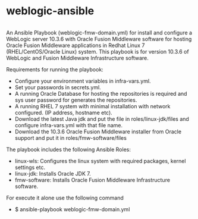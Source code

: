 # weblogic-ansible
<!-- Piwik Image Tracker -->
<noscript>
<img src="http://www.link.net.gr/piwik/piwik.php?idsite=1&rec=1" style="border:0" alt="" />
</noscript>
<!-- End Piwik -->

An Ansible Playbook (weblogic-fmw-domain.yml) for install and configure a WebLogic server 10.3.6 with 
Oracle Fusion Middleware software for hosting Oracle Fusion Middleware applications in Redhat Linux 7 (RHEL/CentOS/Oracle Linux) system.
This playbook is for version 10.3.6 of WebLogic and Fusion Middleware Infrastructure software.

Requirements for running the playbook:
- Configure your environment variables in infra-vars.yml. 
- Set your passwords in secrets.yml.
- A running Oracle Database for hosting the repositories is required and sys user password for generates the repositories.
- A running RHEL 7 system with minimal installation with network configured. (IP address, hostname etc).
- Download the latest Java jdk and put the file in roles/linux-jdk/files and configure infra-vars.yml with that file name.
- Download the 10.3.6 Oracle Fusion Middleware installer from Oracle support and put it in roles/fmw-software/files

The playbook includes the following Ansible Roles:
- linux-wls: Configures the linux system with required packages, kernel settings etc.
- linux-jdk: Installs Oracle JDK 7.
- fmw-software: Installs Oracle Fusion Middleware Infrastructure software.


<!--For test the playbook you can download Vagrant and Virtual Box and then run: 
- $ vagrant plugin install vagrant-hostmanager
- $ vagrant up

vagrant will provision vm with ansible playbook automatically

When the playbook finishes execution you can connect to weblogic server using wls12c1.private:7001/console.-->

For execute it alone use the following command
- $ ansible-playbook weblogic-fmw-domain.yml
